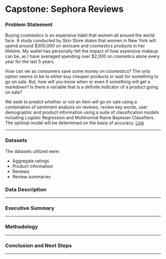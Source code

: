 
# Capstone: Sephora Reviews 

### Problem Statement

Buying cosmestics is an expensive habit that women all around the world face. A study conducted by Skin Store states that women in New York will spend around $300,000 on skincare and cosmestics products in her lifetime. My wallet has personally felt the impact of how expensive makeup can be, as I have averaged spending over $2,000 on cosmetics alone every year for the last 5 years. 

How can we as consumers save some money on cosmestics? The only option seems to be to either buy cheaper products or wait for something to go on sale. But, how will you know when or even if something will get a markdown? Is there a variable that is a definite indicator of a product going on sale?  

We seek to predict whether or not an item will go on sale using a combination of sentiment analysis on reviews, review key words, user demographic and product information using a suite of classification models including Logistic Regression and Multinomial Naive Bayesian Classifiers. The optimal model will be determined on the basis of accuracy. [Link](https://www.skinstore.com/blog/skincare/womens-face-worth-survey-2017/) 

---

### Datasets

The datasets utilized were:

- Aggregate ratings 
- Product information 
- Reviews 
- Review summaries 



### Data Description



---

### Executive Summary



---

### Methodology



---

### Conclusion and Next Steps 

 

---
